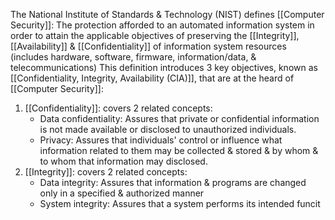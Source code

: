 The National Institute of Standards & Technology (NIST) defines [[Computer Security]]:
	The protection afforded to an automated information system in order to attain the applicable objectives of preserving the [[Integrity]], [[Availability]] & [[Confidentiality]] of information system resources (includes hardware, software, firmware, information/data, & telecommunications)
This definition introduces 3 key objectives, known as [[Confidentiality, Integrity, Availability (CIA)]], that are at the heard of [[Computer Security]]:
1. [[Confidentiality]]: covers 2 related concepts:
	- Data confidentiality: Assures that private or confidential information is not made available or disclosed to unauthorized individuals.
	- Privacy: Assures that individuals' control or influence what information related to them may be collected & stored & by whom & to whom that information may disclosed.
2. [[Integrity]]: covers 2 related concepts:
	- Data integrity: Assures that information & programs are changed only in a specified & authorized manner
	- System integrity: Assures that a system performs its intended funcit